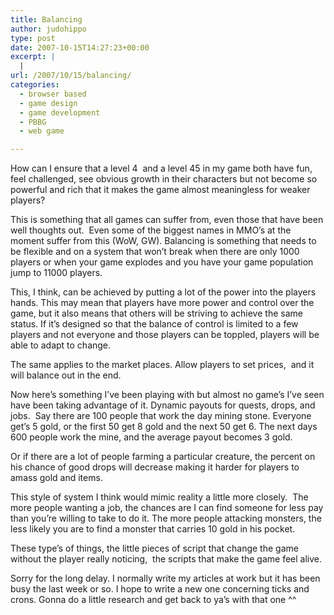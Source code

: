```yaml
---
title: Balancing
author: judohippo
type: post
date: 2007-10-15T14:27:23+00:00
excerpt: |
  |
url: /2007/10/15/balancing/
categories:
  - browser based
  - game design
  - game development
  - PBBG
  - web game

---
```

How can I ensure that a level 4  and a level 45 in my game both have fun, feel challenged, see obvious growth in their characters but not become so powerful and rich that it makes the game almost meaningless for weaker players?

This is something that all games can suffer from, even those that have been well thoughts out.  Even some of the biggest names in MMO&#8217;s at the moment suffer from this (WoW, GW). Balancing is something that needs to be flexible and on a system that won&#8217;t break when there are only 1000 players or when your game explodes and you have your game population jump to 11000 players.

This, I think, can be achieved by putting a lot of the power into the players hands. This may mean that players have more power and control over the game, but it also means that others will be striving to achieve the same status. If it&#8217;s designed so that the balance of control is limited to a few players and not everyone and those players can be toppled, players will be able to adapt to change.

The same applies to the market places. Allow players to set prices,  and it will balance out in the end.

Now here&#8217;s something I&#8217;ve been playing with but almost no game&#8217;s I&#8217;ve seen have been taking advantage of it. Dynamic payouts for quests, drops, and jobs.  Say there are 100 people that work the day mining stone. Everyone get&#8217;s 5 gold, or the first 50 get 8 gold and the next 50 get 6. The next days 600 people work the mine, and the average payout becomes 3 gold.

Or if there are a lot of people farming a particular creature, the percent on his chance of good drops will decrease making it harder for players to amass gold and items.

This style of system I think would mimic reality a little more closely.  The more people wanting a job, the chances are I can find someone for less pay than you&#8217;re willing to take to do it. The more people attacking monsters, the less likely you are to find a monster that carries 10 gold in his pocket.

These type&#8217;s of things, the little pieces of script that change the game without the player really noticing,  the scripts that make the game feel alive.

Sorry for the long delay. I normally write my articles at work but it has been busy the last week or so. I hope to write a new one concerning ticks and crons. Gonna do a little research and get back to ya&#8217;s with that one ^^